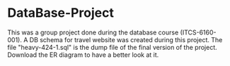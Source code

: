 # DataBase-Project
This was a group project done during the database course (ITCS-6160-001).
A DB schema for travel website was created during this project.
The file "heavy-424-1.sql" is the dump file of the final version of the project.
Download the ER diagram to have a better look at it.

